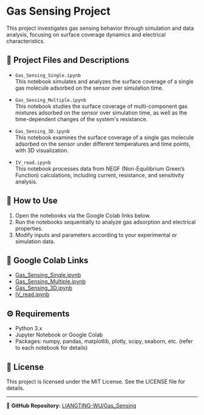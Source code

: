 # Gas Sensing Project

This project investigates gas sensing behavior through simulation and data analysis, focusing on surface coverage dynamics and electrical characteristics.

## 📂 Project Files and Descriptions

- `Gas_Sensing_Single.ipynb`  
  This notebook simulates and analyzes the surface coverage of a single gas molecule adsorbed on the sensor over simulation time.

- `Gas_Sensing_Multiple.ipynb`  
  This notebook studies the surface coverage of multi-component gas mixtures adsorbed on the sensor over simulation time, as well as the time-dependent changes of the system's resistance.

- `Gas_Sensing_3D.ipynb`  
  This notebook examines the surface coverage of a single gas molecule adsorbed on the sensor under different temperatures and time points, with 3D visualization.

- `IV_read.ipynb`  
  This notebook processes data from NEGF (Non-Equilibrium Green’s Function) calculations, including current, resistance, and sensitivity analysis.

## 🚀 How to Use

1. Open the notebooks via the Google Colab links below.  
2. Run the notebooks sequentially to analyze gas adsorption and electrical properties.  
3. Modify inputs and parameters according to your experimental or simulation data.

## 📌 Google Colab Links

- [Gas_Sensing_Single.ipynb](https://colab.research.google.com/github/LIANGTING-WU/Gas_Sensing/blob/main/Gas_Sensing_Single.ipynb)  
- [Gas_Sensing_Multiple.ipynb](https://colab.research.google.com/github/LIANGTING-WU/Gas_Sensing/blob/main/Gas_Sensing_Multiple.ipynb)  
- [Gas_Sensing_3D.ipynb](https://colab.research.google.com/github/LIANGTING-WU/Gas_Sensing/blob/main/Gas_Sensing_3D.ipynb)  
- [IV_read.ipynb](https://colab.research.google.com/github/LIANGTING-WU/Gas_Sensing/blob/main/IV_read.ipynb)  

## ⚙️ Requirements

- Python 3.x  
- Jupyter Notebook or Google Colab  
- Packages: numpy, pandas, matplotlib, plotly, scipy, seaborn, etc. (refer to each notebook for details)

## 📜 License

This project is licensed under the MIT License. See the LICENSE file for details.

---

🔗 **GitHub Repository:** [LIANGTING-WU/Gas_Sensing](https://github.com/LIANGTING-WU/Gas_Sensing)
